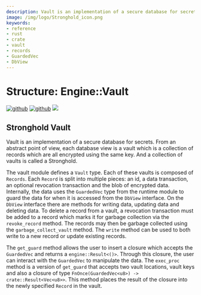 ```yaml
---
description: Vault is an implementation of a secure database for secrets, each database view is a vault which is a collection of records which are all encrypted using the same key.A collection of vaults is called a Stronghold.
image: /img/logo/Stronghold_icon.png
keywords:
- reference
- rust
- crate
- vault
- records
- GuardedVec
- DbView
---
```

# Structure: Engine::Vault

[![github](https://img.shields.io/badge/github-source-blue.svg)](https://github.com/iotaledger/stronghold.rs/tree/dev/engine/src/vault)  [![github](https://img.shields.io/badge/rust-docs-green.svg)](https://docs.rs/stronghold_engine/engine/latest/vault/index.html) [![](https://img.shields.io/crates/v/stronghold-engine.svg)](https://crates.io/crates/stronghold-engine)

## Stronghold Vault

Vault is an implementation of a secure database for secrets. From an abstract point of view, each database view is a vault which is a collection of records which are all encrypted using the same key.  And a collection of vaults is called a Stronghold.

The vault module defines a `Vault` type. Each of these vaults is composed of `Records`. Each `Record` is split into multiple pieces: an id, a data transaction, an optional revocation transaction and the blob of encrypted data. Internally, the data uses the `GuardedVec` type from the runtime module to guard the data for when it is accessed from the `DbView` interface. On the `DbView` interface there are methods for writing data, updating data and deleting data. To delete a record from a vault, a revocation transaction must be added to a record which marks it for garbage collection via the `revoke_record` method. The records may then be garbage collected using the `garbage_collect_vault` method. The `write` method can be used to both write to a new record or update existing records.

The `get_guard` method allows the user to insert a closure which accepts the `GuardedVec` and returns a `engine::Result<()>`.  Through this closure, the user can interact with the `GuardedVec` to manipulate the data. The `exec_proc` method is a version of `get_guard` that accepts two vault locations, vault keys and also a closure of type `FnOnce(GuardedVec<u8>) -> crate::Result<Vec<u8>>`. This method places the result of the closure into the newly specified `Record` in the vault. 

